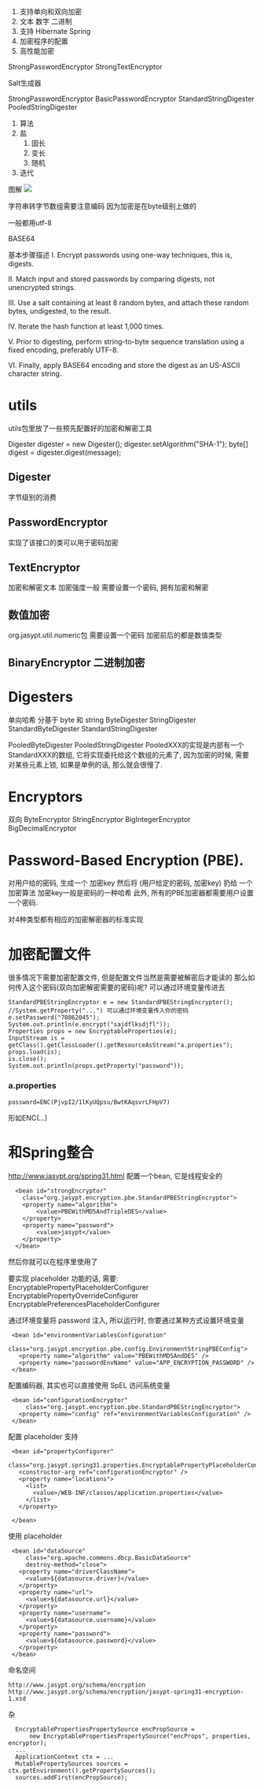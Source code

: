 1. 支持单向和双向加密
2. 文本 数字 二进制
3. 支持 Hibernate Spring
4. 加密程序的配置
5. 高性能加密

StrongPasswordEncryptor
StrongTextEncryptor

Salt生成器


StrongPasswordEncryptor
BasicPasswordEncryptor
StandardStringDigester
PooledStringDigester

1. 算法
2. 盐
	1. 固长
	2. 变长
	3. 随机
3. 迭代

图解
![](http://www.jasypt.org/images/passwordEncryption.png)

字符串转字节数组需要注意编码
因为加密是在byte级别上做的

一般都用utf-8

BASE64

基本步骤描述
I. Encrypt passwords using one-way techniques, this is, digests.

II. Match input and stored passwords by comparing digests, not unencrypted strings.

III. Use a salt containing at least 8 random bytes, and attach these random bytes, undigested, to the result.

IV. Iterate the hash function at least 1,000 times.

V. Prior to digesting, perform string-to-byte sequence translation using a fixed encoding, preferably UTF-8.

VI. Finally, apply BASE64 encoding and store the digest as an US-ASCII character string.

# utils #
utils包里放了一些预先配置好的加密和解密工具

Digester digester = new Digester();
digester.setAlgorithm("SHA-1");
byte[] digest = digester.digest(message);


## Digester ##
字节级别的消费

## PasswordEncryptor   ##
实现了该接口的类可以用于密码加密

## TextEncryptor  ##
加密和解密文本
加密强度一般
需要设置一个密码, 拥有加密和解密

## 数值加密 ##
org.jasypt.util.numeric包
需要设置一个密码
加密前后的都是数值类型

## BinaryEncryptor 二进制加密 ##

# Digesters #
单向哈希
分基于 byte 和 string
ByteDigester StringDigester
StandardByteDigester StandardStringDigester

PooledByteDigester PooledStringDigester
PooledXXX的实现是内部有一个StandardXXX的数组, 它将实现委托给这个数组的元素了, 因为加密的时候, 需要对某些元素上锁, 如果是单例的话, 那么就会很慢了.


# Encryptors #
双向
ByteEncryptor StringEncryptor BigIntegerEncryptor    BigDecimalEncryptor

# Password-Based Encryption (PBE). #
对用户给的密码, 生成一个 加密key
然后将 (用户给定的密码, 加密key) 扔给 一个加密算法
加密key一般是密码的一种哈希
此外, 所有的PBE加密器都需要用户设置一个密码.

对4种类型都有相应的加密解密器的标准实现

# 加密配置文件 #
很多情况下需要加密配置文件, 但是配置文件当然是需要被解密后才能读的
那么如何传入这个密码(双向加密解密需要的密码)呢?
可以通过环境变量传进去

```
StandardPBEStringEncryptor e = new StandardPBEStringEncryptor();
//System.getProperty("...") 可以通过环境变量传入你的密码
e.setPassword("70862045");
System.out.println(e.encrypt("sajdflksdjfl"));
Properties props = new EncryptableProperties(e);
InputStream is = getClass().getClassLoader().getResourceAsStream("a.properties");
props.load(is);
is.close();
System.out.println(props.getProperty("password"));
```

### a.properties ###
```properties
password=ENC(PjvpI2/1lKyUQpsu/BwtKAqsvrLFHpV7)
```
形如ENC(...)

# 和Spring整合 #
http://www.jasypt.org/spring31.html
配置一个bean, 它是线程安全的
```
  <bean id="strongEncryptor"
    class="org.jasypt.encryption.pbe.StandardPBEStringEncryptor">
    <property name="algorithm">
        <value>PBEWithMD5AndTripleDES</value>
    </property>
    <property name="password">
        <value>jasypt</value>
    </property>
  </bean>
```
然后你就可以在程序里使用了

要实现 placeholder 功能的话, 需要:
EncryptablePropertyPlaceholderConfigurer
EncryptablePropertyOverrideConfigurer
EncryptablePreferencesPlaceholderConfigurer


通过环境变量将 password 注入, 所以运行时, 你要通过某种方式设置环境变量
```
 <bean id="environmentVariablesConfiguration"
     class="org.jasypt.encryption.pbe.config.EnvironmentStringPBEConfig">
   <property name="algorithm" value="PBEWithMD5AndDES" />
   <property name="passwordEnvName" value="APP_ENCRYPTION_PASSWORD" />
 </bean>
```

配置编码器, 其实也可以直接使用 SpEL 访问系统变量
```
 <bean id="configurationEncryptor"
     class="org.jasypt.encryption.pbe.StandardPBEStringEncryptor">
   <property name="config" ref="environmentVariablesConfiguration" />
 </bean>
```

配置 placeholder 支持
```
 <bean id="propertyConfigurer"
     class="org.jasypt.spring31.properties.EncryptablePropertyPlaceholderConfigurer">
   <constructor-arg ref="configurationEncryptor" />
   <property name="locations">
     <list>
       <value>/WEB-INF/classes/application.properties</value>
     </list>
   </property>
   
 </bean>
``` 

使用 placeholder
```
 <bean id="dataSource"
     class="org.apache.commons.dbcp.BasicDataSource"
     destroy-method="close">
   <property name="driverClassName">
     <value>${datasource.driver}</value>
   </property>
   <property name="url">
     <value>${datasource.url}</value>
   </property>
   <property name="username">
     <value>${datasource.username}</value>
   </property>
   <property name="password">
     <value>${datasource.password}</value>
   </property>
 </bean>
```

命名空间
```
http://www.jasypt.org/schema/encryption
http://www.jasypt.org/schema/encryption/jasypt-spring31-encryption-1.xsd

```

杂
```
  EncryptablePropertiesPropertySource encPropSource =
      new EncryptablePropertiesPropertySource("encProps", properties, encryptor);
  ...
  ApplicationContext ctx = ...
  MutablePropertySources sources = ctx.getEnvironment().getPropertySources();
  sources.addFirst(encPropSource);
```

